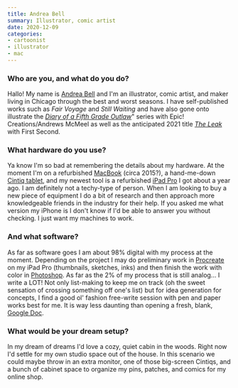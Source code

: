 ```yaml
---
title: Andrea Bell
summary: Illustrator, comic artist 
date: 2020-12-09
categories:
- cartoonist 
- illustrator
- mac
---
```


### Who are you, and what do you do?

Hallo! My name is [Andrea Bell](https://www.andreabelldraws.com/ "Andrea's website.") and I'm an illustrator, comic artist, and maker living in Chicago through the best and worst seasons. I have self-published works such as _Fair Voyage_ and _Still Waiting_ and have also gone onto illustrate the [_Diary of a Fifth Grade Outlaw_](https://publishing.andrewsmcmeel.com/book/diary-of-a-5th-grade-outlaw-diary-of-a-5th-grade-outlaw-book-1/ "A book that Andrea illustrated.")" series with Epic! Creations/Andrews McMeel as well as the anticipated 2021 title [_The Leak_](https://us.macmillan.com/books/9781250217950 "A book that Andrea illustrator.") with First Second.

### What hardware do you use?

Ya know I'm so bad at remembering the details about my hardware. At the moment I'm on a refurbished [MacBook][] (circa 2015?), a hand-me-down [Cintiq tablet][cintiq], and my newest tool is a refurbished [iPad Pro][ipad-pro] I got about a year ago. I am definitely not a techy-type of person. When I am looking to buy a new piece of equipment I do a bit of research and then approach more knowledgeable friends in the industry for their help. If you asked me what version my iPhone is I don't know if I'd be able to answer you without checking. I just want my machines to work.

### And what software?

As far as software goes I am about 98% digital with my process at the moment. Depending on the project I may do preliminary work in [Procreate][procreate-ios] on my iPad Pro (thumbnails, sketches, inks) and then finish the work with color in [Photoshop][]. As far as the 2% of my process that is still analog... I write a LOT! Not only list-making to keep me on track (oh the sweet sensation of crossing something off one's list) but for idea generation for concepts, I find a good ol' fashion free-write session with pen and paper works best for me. It is way less daunting than opening a fresh, blank, [Google Doc][google-docs].

### What would be your dream setup?

In my dream of dreams I'd love a cozy, quiet cabin in the woods. Right now I'd settle for my own studio space out of the house. In this scenario we could maybe throw in an extra monitor, one of those big-screen Cintiqs, and a bunch of cabinet space to organize my pins, patches, and comics for my online shop.

[cintiq]: https://www.wacom.com/en/us/cintiq "A computer screen you can draw on."
[google-docs]: https://en.wikipedia.org/wiki/Google_Docs "A web-based office suite."
[ipad-pro]: https://en.wikipedia.org/wiki/IPad_Pro "An iOS tablet."
[macbook]: https://en.wikipedia.org/wiki/MacBook "A laptop."
[photoshop]: https://www.adobe.com/products/photoshop.html "A bitmap image editor."
[procreate-ios]: https://itunes.apple.com/us/app/procreate/id425073498 "A powerful illustration app."
